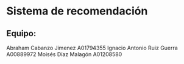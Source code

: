 # Sistema de recomendación

## Equipo:
Abraham Cabanzo Jimenez A01794355
Ignacio Antonio Ruiz Guerra A00889972
Moisés Díaz Malagón A01208580

